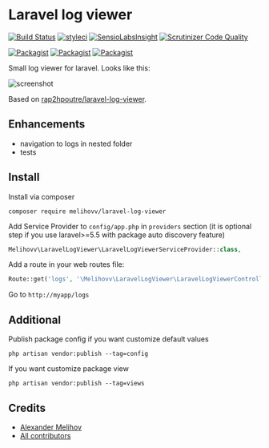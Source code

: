 Laravel log viewer
==================

[![Build Status](https://travis-ci.org/melihovv/laravel-log-viewer.svg?branch=master)](https://travis-ci.org/melihovv/laravel-log-viewer)
[![styleci](https://styleci.io/repos/78041678/shield)](https://styleci.io/repos/78041678)
[![SensioLabsInsight](https://insight.sensiolabs.com/projects/7928897b-80ea-4249-9306-2ee3591fd24c/mini.png)](https://insight.sensiolabs.com/projects/7928897b-80ea-4249-9306-2ee3591fd24c)
[![Scrutinizer Code Quality](https://scrutinizer-ci.com/g/melihovv/laravel-log-viewer/badges/quality-score.png?b=master)](https://scrutinizer-ci.com/g/melihovv/laravel-log-viewer/?branch=master)

[![Packagist](https://img.shields.io/packagist/v/melihovv/laravel-log-viewer.svg)](https://packagist.org/packages/melihovv/laravel-log-viewer)
[![Packagist](https://poser.pugx.org/melihovv/laravel-log-viewer/d/total.svg)](https://packagist.org/packages/melihovv/laravel-log-viewer)
[![Packagist](https://img.shields.io/packagist/l/melihovv/laravel-log-viewer.svg)](https://packagist.org/packages/melihovv/laravel-log-viewer)

Small log viewer for laravel. Looks like this:

![screenshot](https://cloud.githubusercontent.com/assets/8608721/21664637/e34b26e2-d2f8-11e6-8a7e-721f0009adb4.png)

Based on [rap2hpoutre/laravel-log-viewer](https://github.com/rap2hpoutre/laravel-log-viewer).

Enhancements
------------
- navigation to logs in nested folder
- tests

Install
-------
Install via composer
```
composer require melihovv/laravel-log-viewer
```


Add Service Provider to `config/app.php` in `providers` section (it is optional
step if you use laravel>=5.5 with package auto discovery feature)
```php
Melihovv\LaravelLogViewer\LaravelLogViewerServiceProvider::class,
```

Add a route in your web routes file:
```php 
Route::get('logs', '\Melihovv\LaravelLogViewer\LaravelLogViewerController@index');
```

Go to `http://myapp/logs`

Additional
----------

Publish package config if you want customize default values
```
php artisan vendor:publish --tag=config
```

If you want customize package view
```
php artisan vendor:publish --tag=views
```

## Credits

- [Alexander Melihov](https://github.com/melihovv)
- [All contributors](https://github.com/melihovv/laravel-log-viewer/graphs/contributors)
